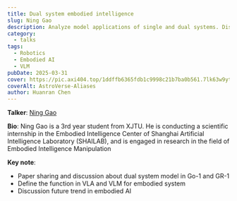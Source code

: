 ```yaml
---
title: Dual system embodied intelligence
slug: Ning Gao
description: Analyze model applications of single and dual systems. Discuss the differences between work in contemporary periods such as Gemini Robot, Go-1, and GR-1.
category:
  - talks
tags:
  - Robotics
  - Embodied AI
  - VLM
pubDate: 2025-03-31
cover: https://pic.axi404.top/1ddffb6365fdb1c9998c21b7ba0b561.7lk63w9yto.webp
coverAlt: AstroVerse-Aliases
author: Huanran Chen
---
```

<!-- ![](./images/3-31-ninggao.png) -->

**Talker**: [Ning Gao](https://axi404.top/)

**Bio**: Ning Gao is a 3rd year student from XJTU. He is conducting a scientific internship in the Embodied Intelligence Center of Shanghai Artificial Intelligence Laboratory (SHAILAB), and is engaged in research in the field of Embodied Intelligence Manipulation

**Key note**: 
- Paper sharing and discussion about dual system model in Go-1 and GR-1
- Define the function in VLA and VLM for embodied system
- Discussion future trend in embodied AI